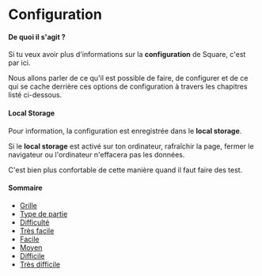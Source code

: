 # Configuration

#### De quoi il s'agit ?

Si tu veux avoir plus d'informations sur la **configuration** de Square, c'est par ici.

Nous allons parler de ce qu'il est possible de faire, de configurer et de ce qui se cache derrière ces options de configuration à travers les chapitres listé ci-dessous.

#### Local Storage

Pour information, la configuration est enregistrée dans le **local storage**.

Si le **local storage** est activé sur ton ordinateur, rafraîchir la page, fermer le navigateur ou l'ordinateur n'effacera pas les données.

C'est bien plus confortable de cette manière quand il faut faire des test.

#### Sommaire

- [Grille]({{site.baseUrl}}config/grid/)
- [Type de partie]({{site.baseUrl}}config/type/)
- [Difficulté]({{site.baseUrl}}config/level/)
- [Très facile]({{site.baseUrl}}config/very-easy/)
- [Facile]({{site.baseUrl}}config/easy/)
- [Moyen]({{site.baseUrl}}config/medium/)
- [Difficile]({{site.baseUrl}}config/hard/)
- [Très difficile]({{site.baseUrl}}config/very-hard/)
